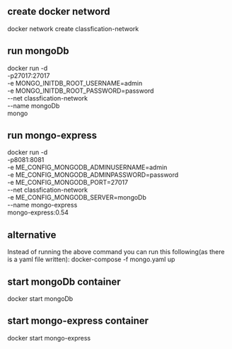 ## create docker netword
docker network create classfication-network

## run mongoDb
docker run -d \
-p27017:27017 \
-e MONGO_INITDB_ROOT_USERNAME=admin \
-e MONGO_INITDB_ROOT_PASSWORD=password \
--net classfication-network \
--name mongoDb \
mongo

## run mongo-express
docker run -d \
-p8081:8081 \
-e ME_CONFIG_MONGODB_ADMINUSERNAME=admin \
-e ME_CONFIG_MONGODB_ADMINPASSWORD=password \
-e ME_CONFIG_MONGODB_PORT=27017 \
--net classfication-network \
-e ME_CONFIG_MONGODB_SERVER=mongoDb \
--name mongo-express \
mongo-express:0.54

## alternative
Instead of running the above command you can run this following(as there is a yaml file written):
docker-compose -f mongo.yaml up

## start mongoDb container
docker start mongoDb

## start mongo-express container
docker start mongo-express
